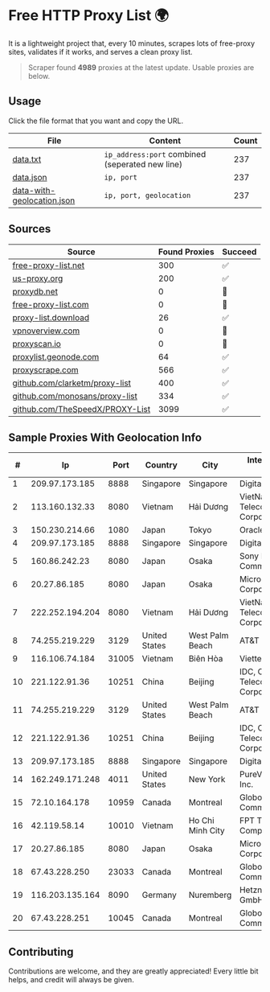 
# Free HTTP Proxy List 🌍

It is a lightweight project that, every 10 minutes, scrapes lots of free-proxy sites, validates if it works, and serves a clean proxy list.


> Scraper found **4989** proxies at the latest update. Usable proxies are below.

## Usage

Click the file format that you want and copy the URL.


|File|Content|Count|
|----|-------|-----|
|[data.txt](https://raw.githubusercontent.com/themiralay/Proxy-List-World/master/data.txt)|`ip_address:port` combined (seperated new line)|237|
|[data.json](https://raw.githubusercontent.com/themiralay/Proxy-List-World/master/data.json)|`ip, port`|237|
|[data-with-geolocation.json](https://raw.githubusercontent.com/themiralay/Proxy-List-World/master/data-with-geolocation.json)|`ip, port, geolocation`|237|

## Sources

|Source|Found Proxies|Succeed|
|------|-------------|-------|
|[free-proxy-list.net](https://free-proxy-list.net)|300|✅|
|[us-proxy.org](https://www.us-proxy.org)|200|✅|
|[proxydb.net](http://proxydb.net)|0|🚫|
|[free-proxy-list.com](https://free-proxy-list.com/?page=&port=&type%5B%5D=http&type%5B%5D=https&up_time=0&search=Search)|0|🚫|
|[proxy-list.download](https://www.proxy-list.download/HTTP)|26|✅|
|[vpnoverview.com](https://vpnoverview.com/privacy/anonymous-browsing/free-proxy-servers)|0|🚫|
|[proxyscan.io](https://www.proxyscan.io)|0|🚫|
|[proxylist.geonode.com](https://proxylist.geonode.com/api/proxy-list?limit=300&page=1&sort_by=lastChecked&sort_type=desc&protocols=http,https)|64|✅|
|[proxyscrape.com](https://api.proxyscrape.com/v2/?request=displayproxies&protocol=http&timeout=10000&country=all&ssl=all&anonymity=all)|566|✅|
|[github.com/clarketm/proxy-list](https://raw.githubusercontent.com/clarketm/proxy-list/master/proxy-list-raw.txt)|400|✅|
|[github.com/monosans/proxy-list](https://raw.githubusercontent.com/monosans/proxy-list/main/proxies/http.txt)|334|✅|
|[github.com/TheSpeedX/PROXY-List](https://raw.githubusercontent.com/TheSpeedX/PROXY-List/master/http.txt)|3099|✅|


## Sample Proxies With Geolocation Info

|#|Ip|Port|Country|City|Internet Service Provider|
|-|--|----|-------|----|-------------------------|
|1|209.97.173.185|8888|Singapore|Singapore|DigitalOcean, LLC|
|2|113.160.132.33|8080|Vietnam|Hải Dương|VietNam Post and Telecom Corporation|
|3|150.230.214.66|1080|Japan|Tokyo|Oracle Corporation|
|4|209.97.173.185|8888|Singapore|Singapore|DigitalOcean, LLC|
|5|160.86.242.23|8080|Japan|Osaka|Sony Network Communications Inc|
|6|20.27.86.185|8080|Japan|Osaka|Microsoft Corporation|
|7|222.252.194.204|8080|Vietnam|Hải Dương|VietNam Post and Telecom Corporation|
|8|74.255.219.229|3129|United States|West Palm Beach|AT&T Corp.|
|9|116.106.74.184|31005|Vietnam|Biên Hòa|Viettel Corporation|
|10|221.122.91.36|10251|China|Beijing|IDC, China Telecommunications Corporation|
|11|74.255.219.229|3129|United States|West Palm Beach|AT&T Corp.|
|12|221.122.91.36|10251|China|Beijing|IDC, China Telecommunications Corporation|
|13|209.97.173.185|8888|Singapore|Singapore|DigitalOcean, LLC|
|14|162.249.171.248|4011|United States|New York|PureVoltage Hosting Inc.|
|15|72.10.164.178|10959|Canada|Montreal|GloboTech Communications|
|16|42.119.58.14|10010|Vietnam|Ho Chi Minh City|FPT Telecom Company|
|17|20.27.86.185|8080|Japan|Osaka|Microsoft Corporation|
|18|67.43.228.250|23033|Canada|Montreal|GloboTech Communications|
|19|116.203.135.164|8090|Germany|Nuremberg|Hetzner Online GmbH|
|20|67.43.228.251|10045|Canada|Montreal|GloboTech Communications|



## Contributing

Contributions are welcome, and they are greatly appreciated! Every
little bit helps, and credit will always be given.

